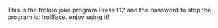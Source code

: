 This is the trololo joke program
Press f12 and the password to stop the program is: trollface.
enjoy using it!
